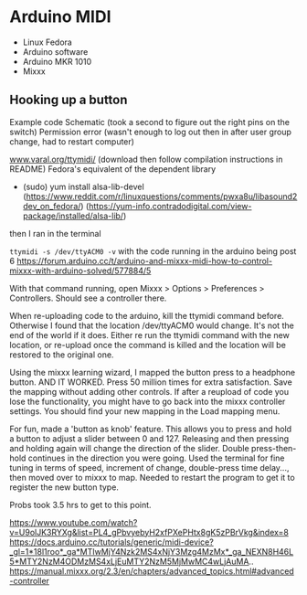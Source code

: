 # Arduino MIDI

- Linux Fedora
- Arduino software
- Arduino MKR 1010
- Mixxx

## Hooking up a button

Example code
Schematic (took a second to figure out the right pins on the switch)
Permission error (wasn't enough to log out then in after user group change, had to restart computer)

www.varal.org/ttymidi/ (download then follow compilation instructions in README)
Fedora's equivalent of the dependent library
 - (sudo) yum install alsa-lib-devel (https://www.reddit.com/r/linuxquestions/comments/pwxa8u/libasound2dev_on_fedora/) (https://yum-info.contradodigital.com/view-package/installed/alsa-lib/)

then I ran in the terminal

`ttymidi -s /dev/ttyACM0 -v` with the code running in the arduino being post 6 https://forum.arduino.cc/t/arduino-and-mixxx-midi-how-to-control-mixxx-with-arduino-solved/577884/5

With that command running, open Mixxx > Options > Preferences > Controllers. Should see a controller there.

When re-uploading code to the arduino, kill the ttymidi command before. Otherwise I found that the location /dev/ttyACM0 would change. It's not the end of the world if it does. Either re run the ttymidi command with the new location, or re-upload once the command is killed and the location will be restored to the original one.

Using the mixxx learning wizard, I mapped the button press to a headphone button. AND IT WORKED. Press 50 million times for extra satisfaction. Save the mapping without adding other controls. If after a reupload of code you lose the functionality, you might have to go back into the mixxx controller settings. You should find your new mapping in the Load mapping menu.

For fun, made a 'button as knob' feature. This allows you to press and hold a button to adjust a slider between 0 and 127. Releasing and then pressing and holding again will change the direction of the slider. Double press-then-hold continues in the direction you were going. Used the terminal for fine tuning in terms of speed, increment of change, double-press time delay..., then moved over to mixxx to map. Needed to restart the program to get it to register the new button type.

Probs took 3.5 hrs to get to this point.

https://www.youtube.com/watch?v=U9olJK3RYXg&list=PL4_gPbvyebyH2xfPXePHtx8gK5zPBrVkg&index=8
https://docs.arduino.cc/tutorials/generic/midi-device?_gl=1*18l1roo*_ga*MTIwMjY4Nzk2MS4xNjY3Mzg4MzMx*_ga_NEXN8H46L5*MTY2NzM4ODMzMS4xLjEuMTY2NzM5MjMwMC4wLjAuMA..
https://manual.mixxx.org/2.3/en/chapters/advanced_topics.html#advanced-controller
